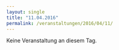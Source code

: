```yaml
---
layout: single
title: "11.04.2016"
permalink: /veranstaltungen/2016/04/11/
---
```


Keine Veranstaltung an diesem Tag.
